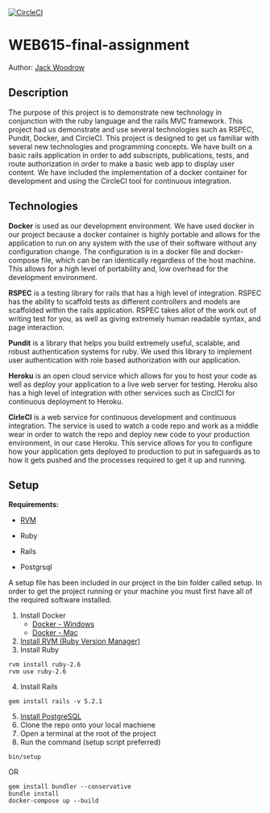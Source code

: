 [![CircleCI](https://circleci.com/gh/jwoodrow99/web615-final-assignment.svg?style=shield&circle-token=3aa262e2c5586ac325a13dbff4bf015d92fd7f1a)](https://circleci.com/gh/jwoodrow99/web615-final-assignment)

# WEB615-final-assignment

Author: [Jack Woodrow](https://github.com/jwoodrow99)

## Description
The purpose of this project is to demonstrate new technology in conjunction with the ruby language and the rails MVC framework. This project had us demonstrate and use several technologies such as RSPEC, Pundit, Docker, and CircleCI. This project is designed to get us familiar with several new technologies and programming concepts. We have built on a basic rails application in order to add subscripts, publications, tests, and route authorization in order to make a basic web app to display user content. We have included the implementation of a docker container for development and using the CircleCI tool for continuous integration.

## Technologies

**Docker** is used as our development environment. We have used docker in our project because a docker container is highly portable and allows for the application to run on any system with the use of their software without any configuration change. The configuration is in a docker file and docker-compose file, which can be ran identically regardless of the host machine. This allows for a high level of portability and, low overhead for the development environment.

**RSPEC** is a testing library for rails that has a high level of integration. RSPEC has the ability to scaffold tests as different controllers and models are scaffolded within the rails application. RSPEC takes allot of the work out of writing test for you, as well as giving extremely human readable syntax, and page interaction.

**Pundit** is a library that helps you build extremely useful, scalable, and robust authentication systems for ruby. We used this library to implement user authentication with role based authorization with our application.

**Heroku** is an open cloud service which allows for you to host your code as well as deploy your application to a live web server for testing. Heroku also has a high level of integration with other services such as CirclCI for continuous deployment to Heroku.

**CirleCI** is a web service for continuous development and continuous integration. The service is used to watch a code repo and work as a middle wear in order to watch the repo and deploy new code to your production environment, in our case Heroku. This service allows for you to configure how your application gets deployed to production to put in safeguards as to how it gets pushed and the processes required to get it up and running.

## Setup

**Requirements:**
* [RVM](https://rvm.io/rvm/install)

* Ruby
* Rails
* Postgrsql

A setup file has been included in our project in the bin folder called setup. In order to get the project running or your machine you must first have all of the required software installed.

1. Install Docker
	* [Docker - Windows](https://docs.docker.com/docker-for-windows/install/)
	* [Docker - Mac](https://docs.docker.com/docker-for-mac/install/)
2. [Install RVM (Ruby Version Manager)](https://rvm.io/rvm/install)
3. Install Ruby
```
rvm install ruby-2.6
rvm use ruby-2.6
```
4. Install Rails
```
gem install rails -v 5.2.1
```
5. [Install PostgreSQL](https://www.postgresql.org/download/)
6. Clone the repo onto your local machiene
7. Open a terminal at the root of the project
8. Run the command (setup script preferred)
```
bin/setup
```
OR
```
gem install bundler --conservative
bundle install
docker-compose up --build
```
